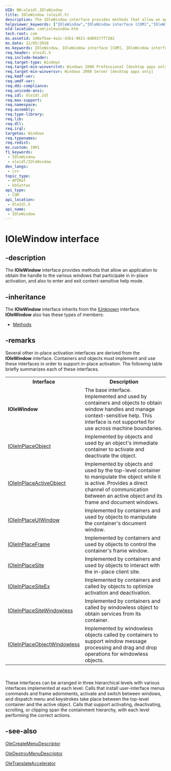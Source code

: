 ```yaml
---
UID: NN:oleidl.IOleWindow
title: IOleWindow (oleidl.h)
description: The IOleWindow interface provides methods that allow an application to obtain the handle to the various windows that participate in in-place activation, and also to enter and exit context-sensitive help mode.
helpviewer_keywords: ["IOleWindow","IOleWindow interface [COM]","IOleWindow interface [COM]","described","_ole_iolewindow","com.iolewindow","oleidl/IOleWindow"]
old-location: com\iolewindow.htm
tech.root: com
ms.assetid: 2d0efbae-4a1c-43b1-9021-8d89377f7282
ms.date: 12/05/2018
ms.keywords: IOleWindow, IOleWindow interface [COM], IOleWindow interface [COM],described, _ole_iolewindow, com.iolewindow, oleidl/IOleWindow
req.header: oleidl.h
req.include-header: 
req.target-type: Windows
req.target-min-winverclnt: Windows 2000 Professional [desktop apps only]
req.target-min-winversvr: Windows 2000 Server [desktop apps only]
req.kmdf-ver: 
req.umdf-ver: 
req.ddi-compliance: 
req.unicode-ansi: 
req.idl: OleIdl.Idl
req.max-support: 
req.namespace: 
req.assembly: 
req.type-library: 
req.lib: 
req.dll: 
req.irql: 
targetos: Windows
req.typenames: 
req.redist: 
ms.custom: 19H1
f1_keywords:
 - IOleWindow
 - oleidl/IOleWindow
dev_langs:
 - c++
topic_type:
 - APIRef
 - kbSyntax
api_type:
 - COM
api_location:
 - OleIdl.h
api_name:
 - IOleWindow
---
```


# IOleWindow interface


## -description

The <b>IOleWindow</b> interface provides methods that allow an application to obtain the handle to the various windows that participate in in-place activation, and also to enter and exit context-sensitive help mode.

## -inheritance

The <b xmlns:loc="http://microsoft.com/wdcml/l10n">IOleWindow</b> interface inherits from the <a href="/windows/desktop/api/unknwn/nn-unknwn-iunknown">IUnknown</a> interface. <b>IOleWindow</b> also has these types of members:
<ul>
<li><a href="https://docs.microsoft.com/">Methods</a></li>
</ul>

## -remarks

Several other in-place activation interfaces are derived from the <b>IOleWindow</b> interface. Containers and objects must implement and use these interfaces in order to support in-place activation. The following table briefly summarizes each of these interfaces.

<table>
<tr>
<th>Interface</th>
<th>Description</th>
</tr>
<tr>
<td><b>IOleWindow</b></td>
<td>
The base interface. Implemented and used by containers and objects to obtain window handles and manage context-sensitive help. This interface is not supported for use across machine boundaries.

</td>
</tr>
<tr>
<td>
<a href="/windows/desktop/api/oleidl/nn-oleidl-ioleinplaceobject">IOleInPlaceObject</a>
</td>
<td>
Implemented by objects and used by an object's immediate container to activate and deactivate the object.

</td>
</tr>
<tr>
<td>
<a href="/windows/desktop/api/oleidl/nn-oleidl-ioleinplaceactiveobject">IOleInPlaceActiveObject</a>
</td>
<td>
Implemented by objects and used by the top-level container to manipulate the object while it is active. Provides a direct channel of communication between an active object and its frame and document windows.

</td>
</tr>
<tr>
<td>
<a href="/windows/desktop/api/oleidl/nn-oleidl-ioleinplaceuiwindow">IOleInPlaceUIWindow</a>
</td>
<td>
Implemented by containers and used by objects to manipulate the container's document window.

</td>
</tr>
<tr>
<td>
<a href="/windows/desktop/api/oleidl/nn-oleidl-ioleinplaceframe">IOleInPlaceFrame</a>
</td>
<td>
Implemented by containers and used by objects to control the container's frame window.

</td>
</tr>
<tr>
<td>
<a href="/windows/desktop/api/oleidl/nn-oleidl-ioleinplacesite">IOleInPlaceSite</a>
</td>
<td>
Implemented by containers and used by objects to interact with the in-place client site.

</td>
</tr>
<tr>
<td>
<a href="/windows/desktop/api/ocidl/nn-ocidl-ioleinplacesiteex">IOleInPlaceSiteEx</a>
</td>
<td>
Implemented by containers and called by objects to optimize activation and deactivation.

</td>
</tr>
<tr>
<td>
<a href="/windows/desktop/api/ocidl/nn-ocidl-ioleinplacesitewindowless">IOleInPlaceSiteWindowless</a>
</td>
<td>
Implemented by containers and called by windowless object to obtain services from its container.

</td>
</tr>
<tr>
<td>
<a href="/windows/desktop/api/ocidl/nn-ocidl-ioleinplaceobjectwindowless">IOleInPlaceObjectWindowless</a>
</td>
<td>
Implemented by windowless objects called by containers to support window message processing and drag and drop operations for windowless objects.

</td>
</tr>
</table>
 

These interfaces can be arranged in three hierarchical levels with various interfaces implemented at each level. Calls that install user-interface menus commands and frame adornments, activate and switch between windows, and dispatch menu and keystrokes take place between the top-level container and the active object. Calls that support activating, deactivating, scrolling, or clipping span the containment hierarchy, with each level performing the correct actions.

## -see-also

<a href="/windows/desktop/api/ole2/nf-ole2-olecreatemenudescriptor">OleCreateMenuDescriptor</a>



<a href="/windows/desktop/api/ole2/nf-ole2-oledestroymenudescriptor">OleDestroyMenuDescriptor</a>



<a href="/windows/desktop/api/ole2/nf-ole2-oletranslateaccelerator">OleTranslateAccelerator</a>

